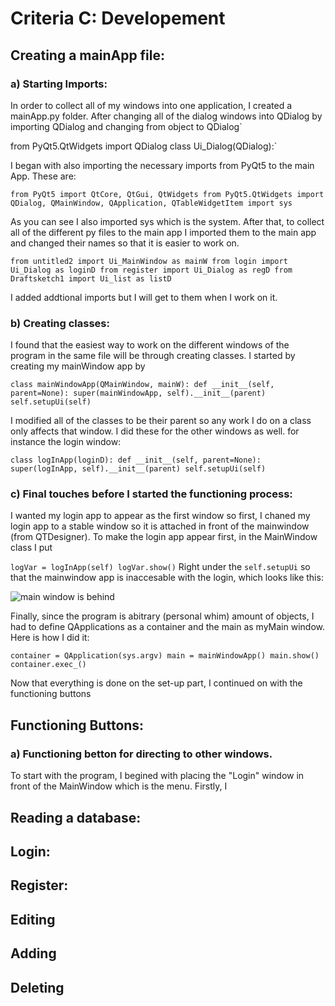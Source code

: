 Criteria C: Developement
==
## Creating a mainApp file:
### a) Starting Imports: 
In order to collect all of my windows into one application, I created a mainApp.py folder. After changing all of the dialog windows into QDialog by importing QDialog and changing from object to QDialog`

from PyQt5.QtWidgets import QDialog 
class Ui_Dialog(QDialog):`

I began with also importing the necessary imports from PyQt5 to the main App. These are: 

`from PyQt5 import QtCore, QtGui, QtWidgets
from PyQt5.QtWidgets import QDialog, QMainWindow, QApplication, QTableWidgetItem
import sys`

As you can see I also imported sys which is the system. After that, to collect all of the different py files to the main app I imported them to the main app and changed their names so that it is easier to work on.

`from untitled2 import Ui_MainWindow as mainW
from login import Ui_Dialog as loginD
from register import Ui_Dialog as regD
from Draftsketch1 import Ui_list as listD`

I added addtional imports but I will get to them when I work on it. 

### b) Creating classes:
I found that the easiest way to work on the different windows of the program in the same file will be through creating classes. I started by creating my mainWindow app by 

`class mainWindowApp(QMainWindow, mainW):
    def __init__(self, parent=None):
        super(mainWindowApp, self).__init__(parent)
        self.setupUi(self)`
        
I modified all of the classes to be their parent so any work I do on a class only affects that window. I did these for the other windows as well. for instance the login window:

`class logInApp(loginD):
    def __init__(self, parent=None):
        super(logInApp, self).__init__(parent)
        self.setupUi(self)`
### c) Final touches before I started the functioning process:

I wanted my login app to appear as the first window so first, I chaned my login app to a stable window so it is attached in front of the mainwindow (from QTDesigner). To make the login app appear first, in the MainWindow class I put 

`logVar = logInApp(self)
 logVar.show()`
 Right under the `self.setupUi` so that the mainwindow app is inaccesable with the login, which looks like this:
 
 ![main window is behind](appic.png)

Finally, since the program is abitrary (personal whim) amount of objects, I had to define QApplications as a container and the main as myMain window. Here is how I did it:

`container = QApplication(sys.argv)
main = mainWindowApp()
main.show()
container.exec_()`

Now that everything is done on the set-up part, I continued on with the functioning buttons

## Functioning Buttons:
### a) Functioning betton for directing to other windows.
To start with the program, I begined with placing the "Login" window in front of the MainWindow which is the menu. Firstly, I 
## Reading a database:

## Login:

## Register:

## Editing

## Adding

## Deleting

